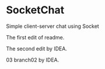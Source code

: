 # SocketChat
Simple client-server chat using Socket

The first edit of readme.

The second edit by IDEA.

03 branch02 by IDEA.
